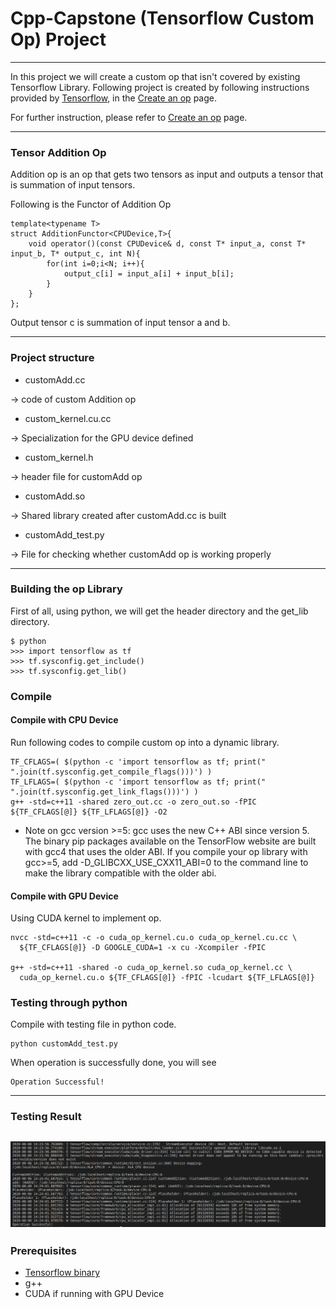 # Cpp-Capstone (Tensorflow Custom Op) Project
---

In this project we will create a custom op that isn't covered by existing Tensorflow Library. Following project is created by following instructions provided by [Tensorflow](https://www.tensorflow.org/), in the [Create an op](https://www.tensorflow.org/guide/create_op) page.

For further instruction, please refer to [Create an op](https://www.tensorflow.org/guide/create_op) page.

---
### Tensor Addition Op
Addition op is an op that gets two tensors as input and outputs a tensor that is summation of input tensors.

Following is the Functor of Addition Op
```
template<typename T>
struct AdditionFunctor<CPUDevice,T>{
    void operator()(const CPUDevice& d, const T* input_a, const T* input_b, T* output_c, int N){
        for(int i=0;i<N; i++){
            output_c[i] = input_a[i] + input_b[i];
        }
    }
};
```
Output tensor c is summation of input tensor a and b.

---
### Project structure
- customAdd.cc

&#8594; code of custom Addition op
- custom_kernel.cu.cc

&#8594; Specialization for the GPU device defined
- custom_kernel.h

&#8594; header file for customAdd op
- customAdd.so

&#8594; Shared library created after customAdd.cc is built
- customAdd_test.py

&#8594; File for checking whether customAdd op is working  properly


---
### Building the op Library
First of all, using python, we will get the header directory and the get_lib directory.
```
$ python
>>> import tensorflow as tf
>>> tf.sysconfig.get_include()
>>> tf.sysconfig.get_lib()
```

### Compile
#### Compile with CPU Device
Run following codes to compile custom op into a dynamic library.
```
TF_CFLAGS=( $(python -c 'import tensorflow as tf; print(" ".join(tf.sysconfig.get_compile_flags()))') )
TF_LFLAGS=( $(python -c 'import tensorflow as tf; print(" ".join(tf.sysconfig.get_link_flags()))') )
g++ -std=c++11 -shared zero_out.cc -o zero_out.so -fPIC ${TF_CFLAGS[@]} ${TF_LFLAGS[@]} -O2
```

* Note on gcc version >=5: gcc uses the new C++ ABI since version 5. The binary pip packages available on the TensorFlow website are built with gcc4 that uses the older ABI. If you compile your op library with gcc>=5, add -D_GLIBCXX_USE_CXX11_ABI=0 to the command line to make the library compatible with the older abi.

#### Compile with GPU Device
Using CUDA kernel to implement op.
```
nvcc -std=c++11 -c -o cuda_op_kernel.cu.o cuda_op_kernel.cu.cc \
  ${TF_CFLAGS[@]} -D GOOGLE_CUDA=1 -x cu -Xcompiler -fPIC

g++ -std=c++11 -shared -o cuda_op_kernel.so cuda_op_kernel.cc \
  cuda_op_kernel.cu.o ${TF_CFLAGS[@]} -fPIC -lcudart ${TF_LFLAGS[@]}
```

### Testing through python
Compile with testing file in python code.
```
python customAdd_test.py
```
When operation is successfully done, you will see
```
Operation Successful!
```
---
### Testing Result

![output](./image/output.png)
---
### Prerequisites
- [Tensorflow binary](https://www.tensorflow.org/install)
- g++
- CUDA if running with GPU Device
